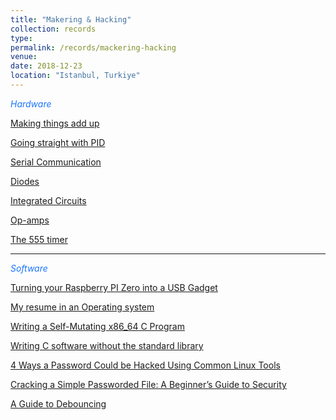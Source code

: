 ```yaml
---
title: "Makering & Hacking"
collection: records
type: 
permalink: /records/mackering-hacking
venue: 
date: 2018-12-23
location: "Istanbul, Turkiye"
---
```


<span style="color:#1a75ff"> *Hardware* </span>

[Making things add up](http://abdullahyildiz.github.io/files/Making_things_add_up.pdf)

[Going straight with PID](http://abdullahyildiz.github.io/files/Going_straight_with_PID.pdf)

[Serial Communication](https://learn.sparkfun.com/tutorials/serial-communication)

[Diodes](https://learn.sparkfun.com/tutorials/diodes)

[Integrated Circuits](http://abdullahyildiz.github.io/files/Integrated_Circuits.pdf)

[Op-amps](http://abdullahyildiz.github.io/files/opamps.pdf)

[The 555 timer](http://abdullahyildiz.github.io/files/555_timer.pdf)

<hr>

<span style="color:#1a75ff"> *Software* </span>

[Turning your Raspberry PI Zero into a USB Gadget](https://learn.adafruit.com/turning-your-raspberry-pi-zero-into-a-usb-gadget/overview)

[My resume in an Operating system](http://www.mathieupassenaud.fr/resume/)

[Writing a Self-Mutating x86_64 C Program](https://shanetully.com/2013/12/writing-a-self-mutating-x86_64-c-program/)

[Writing C software without the standard library](http://weeb.ddns.net/0/programming/c_without_standard_library_linux.txt)

[4 Ways a Password Could be Hacked Using Common Linux Tools](https://www.linux.com/blog/4-ways-password-could-be-hacked-using-common-linux-tools)

[Cracking a Simple Passworded File: A Beginner’s Guide to Security](https://www.linux.com/blog/cracking-simple-passworded-file-beginners-guide-security)

[A Guide to Debouncing](http://abdullahyildiz.github.io/files/debouncing.pdf)
